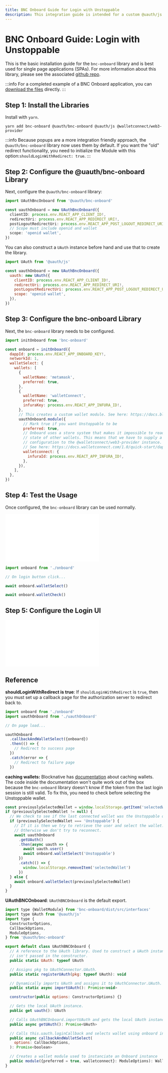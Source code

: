 ```yaml
---
title: BNC Onboard Guide for Login with Unstoppable
description: This integration guide is intended for a custom @uauth/js integration, with ethereum provider, using BNC Onboard library.
---
```


# BNC Onboard Guide: Login with Unstoppable

This is the basic installation guide for the `bnc-onboard` library and is best used for single page applications (SPAs). For more information about this library, please see the associated [github repo](https://github.com/unstoppabledomains/uauth/tree/main/packages/bnc-onboard).

:::info
For a completed example of a BNC Onboard application, you can [download the files](https://github.com/unstoppabledomains/uauth/blob/main/examples/bnc-onboard/README.md) directly.
:::

## Step 1: Install the Libraries

Install with `yarn`.

```shell
yarn add bnc-onboard @uauth/bnc-onboard @uauth/js @walletconnect/web3-provider
```

:::info
Because popups are a more integration friendly approach, the `@uauth/bnc-onboard` library now uses them by default. If you want the "old" redirect functionality, you need to initialize the Module with this option:`shouldLoginWithRedirect: true`.
:::

## Step 2: Configure the @uauth/bnc-onboard Library

Next, configure the `@uauth/bnc-onboard` library:

```typescript
import UAuthBncOnboard from '@uauth/bnc-onboard'

const uauthOnboard = new UAuthBncOnboard({
  clientID: process.env.REACT_APP_CLIENT_ID!,
  redirectUri: process.env.REACT_APP_REDIRECT_URI!,
  postLogoutRedirectUri: process.env.REACT_APP_POST_LOGOUT_REDIRECT_URI!,\
  // Scope must include openid and wallet
  scope: 'openid wallet',
})
```

You can also construct a `UAuth` instance before hand and use that to create the library.

```javascript
import UAuth from '@uauth/js'

const uauthOnboard = new UAuthBncOnboard({
  uauth: new UAuth({
    clientID: process.env.REACT_APP_CLIENT_ID!,
    redirectUri: process.env.REACT_APP_REDIRECT_URI!,
    postLogoutRedirectUri: process.env.REACT_APP_POST_LOGOUT_REDIRECT_URI!,
    scope: 'openid wallet',
  }),
})
```

## Step 3: Configure the bnc-onboard Library

Next, the `bnc-onboard` library needs to be configured.

```javascript
import initOnboard from 'bnc-onboard'

const onboard = initOnboard({
  dappId: process.env.REACT_APP_ONBOARD_KEY!,
  networkId: 1,
  walletSelect: {
    wallets: [
      {
        walletName: 'metamask',
        preferred: true,
      },
      {
        walletName: 'walletConnect',
        preferred: true,
        infuraKey: process.env.REACT_APP_INFURA_ID!,
      },
      // This creates a custom wallet module. See here: https://docs.blocknative.com/onboard#creating-custom-modules
      uauthOnboard.module({
        // Mark true if you want Unstoppable to be
        preferred: true,
        // Onboard uses a store system that makes it impossible to read the
        // state of other wallets. This means that we have to supply a seperate
        // configuration to the @walletconnect/web3-provider instance.
        // See here: https://docs.walletconnect.com/1.0/quick-start/dapps/web3-provider
        walletconnect: {
          infuraId: process.env.REACT_APP_INFURA_ID!,
        },
      }),
    ],
  },
})
```

## Step 4: Test the Usage

Once configured, the `bnc-onboard` library can be used normally.

<embed src="/snippets/_login-mainnet-warning.md" />

```javascript
import onboard from './onboard'

// On login button click...

await onboard.walletSelect()

await onboard.walletCheck()
```

## Step 5: Configure the Login UI

<embed src="/snippets/_login-ui-config.md" />

## Reference

**shouldLoginWithRedirect is true**: If `shouldLoginWithRedirect` is `true`, then you must set up a callback page for the authorization server to redirect back to.

```javascript
import onboard from './onboard'
import uauthOnboard from './uauthOnboard'

// On page load...

uauthOnboard
  .callbackAndWalletSelect({onboard})
  .then(() => {
    // Redirect to success page
  })
  .catch(error => {
    // Redirect to failure page
  })
```

**caching wallets:** Blocknative has [documentation](https://docs.blocknative.com/onboard#caching-wallet-selection) about caching wallets. The code inside the documentation won't quite work out of the box because the `bnc-onboard` library doesn't know if the token from the last login session is still valid. To fix this, you need to check before selecting the Unstoppable wallet.

```javascript
const previouslySelectedWallet = window.localStorage.getItem('selectedWallet')
if (previouslySelectedWallet != null) {
  // We check to see if the last connected wallet was the Unstoppable one.
  if (previouslySelectedWallet === 'Unstoppable') {
    // If it is then we try to retrieve the user and select the wallet.
    // Otherwise we don't try to reconnect.
    await uauthOnboard
      .getUAuth()
      .then(async uauth => {
        await uauth.user()
        await onboard.walletSelect('Unstoppable')
      })
      .catch(() => {
        window.localStorage.removeItem('selectedWallet')
      })
  } else {
    await onboard.walletSelect(previouslySelectedWallet)
  }
}
```

**UAuthBNCOnboard**: `UAuthBNCOnboard` is the default export.

```javascript
import type {WalletModule} from 'bnc-onboard/dist/src/interfaces'
import type UAuth from '@uauth/js'
import type {
  ConstructorOptions,
  CallbackOptions,
  ModuleOptions,
} from '@uauth/bnc-onboard'

export default class UAuthBNCOnboard {
  // A reference to the UAuth library. Used to construct a UAuth instance if one
  // isn't passed in the constructor.
  public static UAuth: typeof UAuth

  // Assigns pkg to UAuthConnector.UAuth.
  public static registerUAuth(pkg: typeof UAuth): void

  // Dynamically imports UAuth and assigns it to UAuthConnector.UAuth.
  public static async importUAuth(): Promise<void>

  constructor(public options: ConstructorOptions) {}

  // Gets the local UAuth instance.
  public get uauth(): UAuth

  // Calls UAuthBNCOnboard.importUAuth and gets the local UAuth instance.
  public async getUAuth(): Promise<UAuth>

  // Calls this.uauth.loginCallback and selects wallet using onboard instance.
  public async callbackAndWalletSelect(
    options: CallbackOptions,
  ): Promise<boolean>

  // Creates a wallet module used to instanciate an Onboard instance
  public module({preferred = true, walletconnect}: ModuleOptions): WalletModule
}
```
